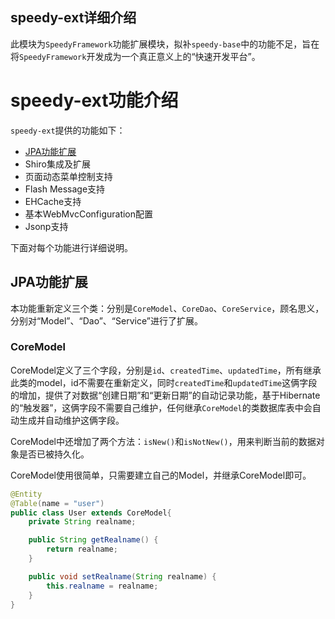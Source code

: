 speedy-ext详细介绍
----
此模块为`SpeedyFramework`功能扩展模块，拟补`speedy-base`中的功能不足，旨在将`SpeedyFramework`开发成为一个真正意义上的“快速开发平台”。

# speedy-ext功能介绍

`speedy-ext`提供的功能如下：
- [JPA功能扩展](#user-content-jpa功能扩展)
- Shiro集成及扩展
- 页面动态菜单控制支持
- Flash Message支持
- EHCache支持
- 基本WebMvcConfiguration配置
- Jsonp支持

下面对每个功能进行详细说明。

## JPA功能扩展

本功能重新定义三个类：分别是`CoreModel`、`CoreDao`、`CoreService`，顾名思义，分别对“Model”、“Dao”、“Service”进行了扩展。

### CoreModel

CoreModel定义了三个字段，分别是`id`、`createdTime`、`updatedTime`，所有继承此类的model，id不需要在重新定义，同时`createdTime`和`updatedTime`这俩字段的增加，提供了对数据“创建日期”和“更新日期”的自动记录功能，基于Hibernate的“触发器”，这俩字段不需要自己维护，任何继承`CoreModel`的类数据库表中会自动生成并自动维护这俩字段。

CoreModel中还增加了两个方法：`isNew()`和`isNotNew()`，用来判断当前的数据对象是否已被持久化。

CoreModel使用很简单，只需要建立自己的Model，并继承CoreModel即可。
```java
@Entity
@Table(name = "user")
public class User extends CoreModel{
    private String realname;

    public String getRealname() {
        return realname;
    }

    public void setRealname(String realname) {
        this.realname = realname;
    }
}
```
